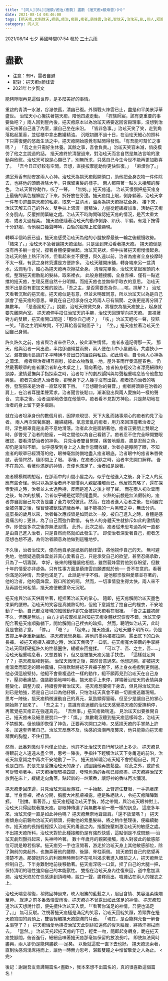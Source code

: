 ```yaml
---
title: "[同人][BL][挹藐/癒治/癒藐] 盡歡 (挹天癒x藐烽雲)(H)"
date: 2021-08-14 08:46:00
tags: [挹天癒,玄魁敇天,挹藐,癒治,癒藐,癒者,藐烽雲,治者,智玹天,治玹天,BL,同人,短篇]
category: 同人文
---
```


2021/08/14 七夕 英國時間07:54 發於 [三十六雨](http://www.36rain.com/read.php?tid=149902)

# 盡歡

- 注意：有H，雷者自避
- 配對：挹天癒x藐烽雲
- 2021年七夕賀文


能夠睜眼再見這個世界，是多麼美好的事情。

重啟的青清一水澈，谷瀑依舊，清幽已復。外頭戰火烽雲已止，盡是和平美景浮華盛世。
治玹天小心攙扶著挹天癒，陪他四處走動。
「猂族師宸，該有更重要的事要做吧？」兩人回到屋內後，挹天癒原本以為治玹天將要返回宮殿理事，沒想到治玹天扶著自己進了內室，讓自己坐在床沿。
「皆非急事。」治玹天笑了笑，走到角落點起薰香，並從櫃中拿出數罐精油。
沉眠初醒不過十日，在治玹天細心的照料下只需復健的悠哉生活之中，挹天癒開始感覺有點閒得發慌。「有吾能可幫忙之事嗎？」
「吾之主只需好生休養。其餘之事，吾會負責。」治玹天笑容未減，俏皮模仿了他之主說過的話。
挹天癒終於清醒過來，對治玹天而言自然是無法言喻的激動與欣慰。治玹天可說是心願已了，別無所求，只感自己今生今世不能再更加歡喜了。
「吾今日正好較有空閒。吾想，直接按摩能助你更快恢復。」
「麻煩你了。」

滿室芳香有助安定兩人心神。治玹天為挹天癒鬆開領口，助他把全身衣物一件件除去，也將他的頭飾拆除大半，只保留束髮的樣子。
兩人都帶著一點久未接觸的赧色。
治玹天暫停動作，咳了一聲。
「無妨。」挹天癒道。
治玹天慢慢把挹天癒身上最後的素色裡褲脫了下來，折好放在旁邊。挹天癒閉上眼，側身躺著，治玹天拿一件布巾遮蓋挹天癒的私處，取來一盆清水，溫柔為挹天癒擦拭全身。
接下來，治玹天解去自己的外衣，雙手抹上濃濃一層精油，力量從輕緩緩加重，活動挹天癒全身肌肉，反覆推開緊繃之處。治玹天不時詢問確認挹天癒的情況，是否太重太疼、或者太過輕柔。
挹天癒便隨著治玹天的動作側身、趴伏、平躺。有幾下按得十分舒服，令他脫口幾聲呻吟，白皙的臉頰上紅暈顯現。

轉瞬半個時辰已過，挹天癒感受治玹天為他的小腿按摩最後一輪之後緩慢收勢。
「結束了。」治玹天不急著讓挹天癒坐起，只是坐到床沿看著挹天癒。
挹天癒倒是沒有再多躺一會兒，撐著身體便要坐起。治玹天見狀，伸手扶著挹天癒慢慢起身。
治玹天的臉上熱汗涔涔，但看起來並不疲憊，與久遠以前，治者為癒者全身按摩時不太一樣，有武之身終究還是方便許多。
治玹天離開床舖，轉身端來另一盆清水，沾潤毛巾，細心為挹天癒再次擦拭全身。
清理完畢後，治玹天拿起案頭的木梳，整理挹天癒散亂的髮絲，取來裡衣。
此般身體接觸，全身赤裸、僅有一點遮擋的挹天癒，生理反應自然十分明顯。而挹天癒也並無伸手取衣的意思。
治玹天想不出是否有更加文雅的說法。「吾之主，是否需要吾為你……咳，排解？」
治玹天看著沉默的挹天癒。挹天癒似是有意，但並未明確同意，所以治玹天以為是自己誤會了挹天癒的意思。畢竟在自己坦承身份之時兩人已有隔閡、之後更是再分隔了無數年。
「是吾踰矩了。」說罷，治玹天微微欠身，將裡衣為挹天癒披上，起身就要先離開內室。
挹天癒伸手扣住治玹天的手腕，治玹天回頭望向挹天癒。
直視著對方的雙眼，挹天癒開口問道：「那你自己呢？」
「咳，」治玹天輕咳一聲，狡黠一笑。「吾之主明知故問，不打算給吾留點面子？」
「坐。」挹天癒拉著治玹天坐回自己身側。

許久許久之前，癒者與治者來往已久，彼此漸生情愫。
癒者永遠記得那一天。
那天，他與治者一同出遊，半路卻遇傾盆雨勢，兩人便在山中小屋避雨。共處狹小一室，漏夜聽雨長談許多平時絕不會出口的話語與私語。如此情境，自令兩人心神為之蕩漾。
癒者與治者相互撫慰，彼此衣物散亂一地，屋外春雨伴奏滿屋春色。
仍然戴著眼罩的癒者讓治者趴在木桌之上，背向著他。癒者俯身輕咬治者漂亮細緻的頸脖，激情愛撫與手指探索之時，治者每下的劇烈顫抖與每聲粗重喘息皆令他愈加興奮。
癒者完全進入治者後，卻覺身下之人幾乎沒有出聲。癒者摸向治者的嘴唇，發現原來是治者一直緊咬著下唇。
「吾想聽你的聲音。」癒者將頭靠在治者的肩上，在治者耳邊柔聲索求。治者聞言後鬆口，漸漸發出與兩人愛撫時一樣的聲音。
完事之後，治者溫順地依偎在他懷中。癒者看不見對方神色，只是熱切地在治者的身上留下更多痕跡。

就在治者坦承身份的數個月前，因猂玦現世、天下大亂而諸事煩心的癒者約見了治者。
兩人再次耳鬢廝磨、纏綿繾綣。氣息紊亂的癒者，用力來回頂撞著治者之時，深色眼罩竟是出奇不意地滑落。治者此次是面朝著他，癒者正要閉上雙眼之時，卻瞥見了治者的臉龐，一時之間他以為自己看錯了。癒者忍不住完全睜開雙眼確認，要看清楚治者的神色。
只見治者雙目緊閉，痛苦地蹙眉，盡是忍耐之色，卻仍是浪叫不斷。
似乎感受到身上之人動作忽爾收緩，治者亦是睜開了眼，不知癒者的眼罩已經滑落的他，眼神毫無防備地盡入癒者眼底。治者眼中的癒者朱唇微啟，表情愕然，隨即閉上了眼。
事後，在癒者沉默之時，治者率先開口解釋。
吾不在意的。看著你滿足的神情，吾便也滿足了。治者如是說著。

癒者模模糊糊想起，在那雨中的山間小屋之內，似乎在他進入之後，身下之人的反應有些奇怪。他只以為是治者尚不習慣兩人親密接觸而已。他居然忽略了，還在探索愛撫之時，治者並未太過矜持，反而是進入之後才噤了聲。
而在兩人初次雲雨之後，每次的接觸，治者似乎總是從頭到尾盡興。
火熱的前戲是無法假裝的，癒者亦自認自己每次皆是盡了全力取悅彼此。然而，在癒者進入治者之後，在利器完全被包覆之後，理智便被獸性遮蔽泰半，目不能視的一片黑暗之中，無法分清。
這麼長的歲月以來，治者每次應該皆是如同此次一般，被自己進入之時，身體是感覺痛苦的；更甚，為了自己而強作歡愉。
有些人的身體天生就排斥如此的激情動作，即使是多次之後亦無法習慣。
此外，此次之前，癒者從未思考過為何一直都是由自己進入治者，只是自然而然就如此發生了。
即使治者深愛著自己，癒者怎麼想也想不通，為何治者願意為他做到這種地步。

不久後，治者治玹天，便向他自承是祇脈的藐烽雲，將他視作自己的天。
無可避免地，他懷疑過藐烽雲並非真心愛著自己，只是承受自己的欲望，甚至忍痛承歡，只為了一切籌謀。
幸好，後來的種種讓他相信，雖然藐烽雲對他別存盼望，但數十年的情愛亦非虛偽，只有性事方面是藐烽雲自願遷就於他──
吾不在意的。看著你滿足的神情，吾便也滿足了。
此話是半字不假。
是他那祟敬與愛慕並存著的，他的治者，他的藐烽雲，親口所說的啊。
然而，一切事情發生得太快，兩人來不及再談任何私情，挹天癒便散還命元沉眠。

挹天癒與治玹天併肩坐著，輕捏著治玹天的掌心。
隨即，挹天癒解開治玹天墨色束緊的腰帶。治玹天的笑容是真誠熱切的，但他下意識拉了拉自己的裡衣，不安地動了一動，自己都沒發現的細微動作卻完全被挹天癒看在眼裡。
「吾之主雖初醒不久，但應是無妨。」由方才的按摩推拿得知挹天癒身體狀況恢復不錯，治玹天便配合著挹天癒順勢躺下，開始解開自己裡衣的暗扣。
然而，聰明如治玹天，此時竟是會錯了意。
「停。」
「嗯？」
「起來。」挹天癒道。治玹天雖不明所以，仍是支撐上半身重新坐起。
挹天癒微彎身軀，將他的墨色裙襬拉開，露出底下的白色長褲。
被挹天癒探入褲頭之時，治玹天倒吸了一口氣。挹天癒寬大帶繭的手掌將治玹天同樣硬挺許久的性器圈住，緩緩來回搓揉。
「可以了、吾、之主，吾……」治玹天粗重喘息著，又想要躺下，但又是被挹天癒另隻手扶住。
「這樣就足夠了？」挹天癒眉峰輕挑。
治玹天微愣之後，突然會意過來。他想逃開，卻被挹天癒溫柔而堅定的眼神震懾，只得默默將裙子與褲子脫下，將上身衣袍撥到更側邊。
他必須這般堅持。他絕不會重複過往一樣的動作，絕不願再見到治玹天在自己身下，壓抑著痛楚，強裝歡愉地呻吟著。挹天癒手上未停，詳端著治玹天的表情與身體變化，調整力度，持續套弄著治玹天。
挹天癒想要俯下身去，但見得治玹天此刻已是勉強，若是自己以口為他紓解，只怕治玹天真會不顧一切直接逃離現場。
思考一陣後，挹天癒稍微運動自己的真元，氣勁顯得窒礙，但至少是讓自己的掌心開始熱了起來了。
「吾之主？」意識有些迷離的治玹天感覺挹天癒的愛撫稍停，再驚覺挹天癒正在強運真元。
「吾無事。」挹天癒微喘道。
見治玹天似要推開自己，挹天癒未及細思便脫口一字：「煩。」
無數載沒聽到挹天癒這樣碎念，治玹天不禁輕笑。但他隨即恢復了神色，正要再次開口之時，又感挹天癒的手掌熱上許多，加速套弄著自己，治玹天反應不及，快感的浪潮再度襲來，他只能靠向挹天癒精實的胸膛，不住打顫。

然而，此番刺激似乎也僅止於此，也許不比治玹天自行解決好上多少。
挹天癒見得眼前之人遠遠未盡全興，思考一陣後，手指往下輕觸治玹天下身甬道的前沿，治玹天無意識之中再次不安地動了一下。
挹天癒知曉治玹天絕不會拒絕自己，問了也是白問，於是先是愛撫治玹天的身子，試圖讓他再放鬆些。
除此之外，或許也可從環境著手。挹天癒抬眼環視四周，發現角落的香氛已經燃盡。挹天癒將治玹天放倒在床上，緩緩走向角落，點起新的一炷薰香，讓舒神的香味再次瀰漫。

挹天癒走回床邊，只見治玹天臉龐潮紅，一手抬起、上臂遮住雙眼，一手抓著床單，半身赤裸，裡衣分開，胸腹大片肌膚裸露，極是殊絕誘人，令挹天癒陣陣難捱。
「別擋。看著吾。」挹天癒輕碰治玹天手腕，將之帶開，與治玹天眼神對上。
治玹天只得回視著挹天癒。那眼神傳達了與無數年前一模一樣的訊息。
這麼多年來，治玹天便一直是如此神色嗎？
挹天癒無奈地聳聳肩。「還不放棄嗎？」
挹天癒傾身向前親吻治玹天的額頭，捋動他的紫墨髮絲，將之稍作整理後，便繼續動作。挹天癒的長指輕輕探入治玹天的甬道之內，指腹按壓刺激治玹天的敏感之處。不出挹天癒所料，治玹天對於此種接觸仍是有強烈快感，這點倒是不成問題──治玹天劇烈顫抖起來，失神呻吟著。
數十年歲月的親密接觸，兩人對彼此的敏感部位可說是瞭若指掌。挹天癒另一手也沒閒著，游走於治玹天身上其他敏感部位，除了胸前的突起外，也撫弄著他的腰際、後頸、脊柱兩側。
挹天癒對自己的慾望再清楚不過。那硬挺許久的利器無時無刻不在吼叫渴求著進入眼前之人，挹天癒無法控制自己，下半身難耐地前後移動著。挹天癒深吸一口氣，捏了自己的大腿一把，保持清明的理性強抑自己的本能獸性。
雙指在治玹天身內往復來回，道中愈加濕潤，治玹天終於在快感達到頂峰時，脫口一聲，盡釋而出，噴濺沾在兩人的裡衣之上。

治玹天喘息稍復，稍微回神過來，映入眼簾的藍髮之人，眉目含情、笑容溫柔燦爛至極。
就連之前多番激情雲雨後，挹天癒亦不曾露出如此滿足的神情。
挹天癒知道治玹天想說什麼，便先攬住治玹天入懷。「『看著你滿足的神情，吾便也滿足了。』」
無可反駁。注視著挹天癒極是滿足的笑容，治玹天回綻笑顏，將頭靠在挹天癒寬闊的肩頭上，雙唇輕觸挹天癒飽滿的耳垂。
「現在，是否能夠允吾一解吾主渴望了？」
挹天癒憐愛地撫摸治玹天此刻緋紅遍佈的俊秀臉龐，將熱汗擦拭而去。
「當然。」
治玹天托起挹天癒的下巴，輕柔一吻，隨即起身轉身，跪在挹天癒雙腳間，俯首進行，細細品味著挹天癒那毫無保留的放浪長吟。
即使無法同時盡興，兩人卻仍是能夠盡歡──足矣。
以後就這麼一直下去也好。
挹天癒思索著，直到快感洶湧席捲而上，讓他一時無力思考，湛藍雙瞳之中惟留摰愛之人為止。
<完>

後記：謝謝吾友青譚賜篇名<盡歡>，我本來想不出篇名的，真的很喜歡這個篇名！
